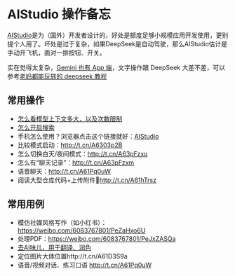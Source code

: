 # AIStudio 操作备忘

[AIStudio](https://aistudio.google.com)是为（国外）开发者设计的，好处是额度足够小规模应用开发使用，更别提个人用了。坏处是过于复杂，如果DeepSeek是自动驾驶，那么AIStudio估计是手动开飞机，面对一排按钮、开关。

实在觉得太复杂，[Gemini 也有 App 端](https://gemini.google.com/)，文字操作跟 DeepSeek 大差不差，可以参考[老妈都能玩转的 deepseek 教程](/AI/use/how-to-chat/deepseek)

## 常用操作

- [怎么看模型上下文多大，以及次数限制](https://weibo.com/6083767801/Pe49g2xM4)
- [怎么开启搜索](./search)
- 手机怎么使用？浏览器点击这个链接就好：[AIStudio](https://aistudio.google.com)
- 比较模式启动：http://t.cn/A6303p2B
- 怎么切换白天/夜间模式：http://t.cn/A63pFzxu
- 怎么有“聊天记录”：http://t.cn/A63pFzxm
- 语音聊天：http://t.cn/A61Pq0uW
- 阅读大型仓库代码+上传附件📎http://t.cn/A61hTrsz

## 常用用例

- 模仿社媒风格写作（如小红书）：https://weibo.com/6083767801/PeZaHxo6U
- 处理PDF：https://weibo.com/6083767801/PeJxZASQa
- [去AI味儿，用于翻译、润色](/AI/use/translate/)
- 定位图片大体位置http://t.cn/A61D3S9a
- 语音/视频对话、练习口语 http://t.cn/A61Pq0uW
